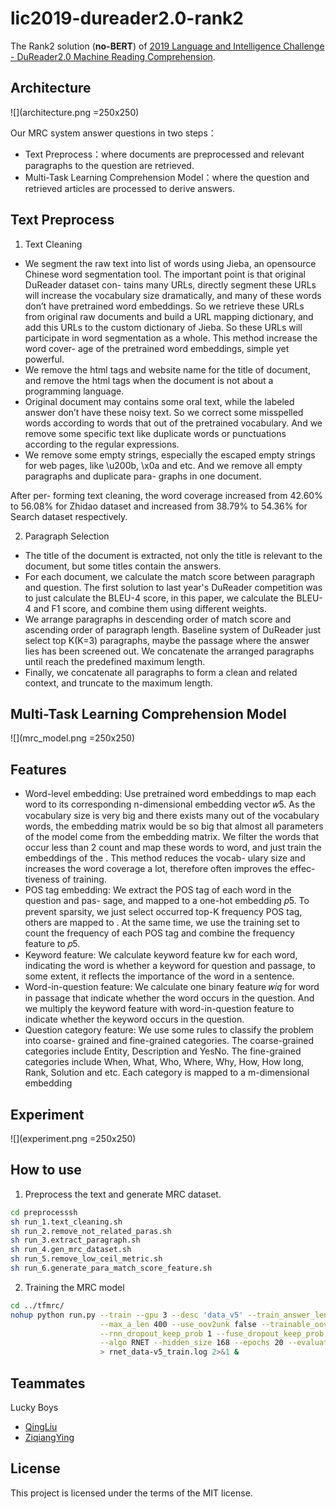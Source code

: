 # lic2019-dureader2.0-rank2
The Rank2 solution (**no-BERT**) of [2019 Language and Intelligence Challenge - DuReader2.0 Machine Reading Comprehension](http://lic2019.ccf.org.cn/read).

## Architecture
![](architecture.png =250x250)

Our MRC system answer questions in two steps：
- Text Preprocess：where documents are preprocessed and relevant paragraphs to the question are retrieved.
- Multi-Task Learning Comprehension Model：where the question and retrieved articles are processed to derive answers.

## Text Preprocess
1. Text Cleaning
- We segment the raw text into list of words using Jieba, an opensource Chinese word segmentation tool. The important point is that original DuReader dataset con- tains many URLs, directly segment these URLs will increase the vocabulary size dramatically, and many of these words don’t have pretrained word embeddings. So we retrieve these URLs from original raw documents and build a URL mapping dictionary, and add this URLs to the custom dictionary of Jieba. So these URLs will participate in word segmentation as a whole. This method increase the word cover- age of the pretrained word embeddings, simple yet powerful.
- We remove the html tags and website name for the title of document, and remove the html tags when the document is not about a programming language.
- Original document may contains some oral text, while the labeled answer don’t have these noisy text. So we correct some misspelled words according to words that out of the pretrained vocabulary. And we remove some specific text like duplicate words or punctuations according to the regular expressions.
- We remove some empty strings, especially the escaped empty strings for web pages, like \u200b, \x0a and etc. And we remove all empty paragraphs and duplicate para- graphs in one document.

After per- forming text cleaning, the word coverage increased from 42.60% to 56.08% for Zhidao dataset and increased from 38.79% to 54.36% for Search dataset respectively.

2. Paragraph Selection
- The title of the document is extracted, not only the title is relevant to the document, but some titles contain the answers.
- For each document, we calculate the match score between paragraph and question. The first solution to last year's DuReader competition was to just calculate the BLEU-4 score, in this paper, we calculate the BLEU-4 and F1 score, and combine them using different weights.
- We arrange paragraphs in descending order of match score and ascending order of paragraph length. Baseline system of DuReader just select top K(K=3) paragraphs, maybe the passage where the answer lies has been screened out. We concatenate the arranged paragraphs until reach the predefined maximum length.
- Finally, we concatenate all paragraphs to form a clean and related context, and truncate to the maximum length.

## Multi-Task Learning Comprehension Model
![](mrc_model.png =250x250)

## Features
- Word-level embedding: Use pretrained word embeddings to map each word to its corresponding n-dimensional embedding vector 𝑤5. As the vocabulary size is very big and there exists many out of the vocabulary words, the embedding matrix would be so big that almost all parameters of the model come from the embedding matrix. We filter the words that occur less than 2 count and map these words to <UNK> word, and just train the embeddings of the <UNK>. This method reduces the vocab- ulary size and increases the word coverage a lot, therefore often improves the effec- tiveness of training.
- POS tag embedding: We extract the POS tag of each word in the question and pas- sage, and mapped to a one-hot embedding 𝑝5. To prevent sparsity, we just select occurred top-K frequency POS tag, others are mapped to <other>. At the same time, we use the training set to count the frequency of each POS tag and combine the frequency feature to 𝑝5.
- Keyword feature: We calculate keyword feature kw for each word, indicating the word is whether a keyword for question and passage, to some extent, it reflects the importance of the word in a sentence.
- Word-in-question feature: We calculate one binary feature 𝑤𝑖𝑞 for word in passage that indicate whether the word occurs in the question. And we multiply the keyword feature with word-in-question feature to indicate whether the keyword occurs in the question.
- Question category feature: We use some rules to classify the problem into coarse- grained and fine-grained categories. The coarse-grained categories include Entity, Description and YesNo. The fine-grained categories include When, What, Who, Where, Why, How, How long, Rank, Solution and etc. Each category is mapped to a m-dimensional embedding

## Experiment
![](experiment.png =250x250)

## How to use
1. Preprocess the text and generate MRC dataset.
```bash
cd preprocesssh 
sh run_1.text_cleaning.sh
sh run_2.remove_not_related_paras.sh
sh run_3.extract_paragraph.sh
sh run_4.gen_mrc_dataset.sh
sh run_5.remove_low_ceil_metric.sh
sh run_6.generate_para_match_score_feature.sh
```

2. Training the MRC model
```bash
cd ../tfmrc/
nohup python run.py --train --gpu 3 --desc 'data_v5' --train_answer_len_cut_bins 6 \
                    --max_a_len 400 --use_oov2unk false --trainable_oov_cnt_threshold 300 \
                    --rnn_dropout_keep_prob 1 --fuse_dropout_keep_prob 1 --weight_decay 0.00003 \
                    --algo RNET --hidden_size 168 --epochs 20 --evaluate_cnt_in_one_epoch 2 --batch_size 32 \
                    > rnet_data-v5_train.log 2>&1 &
```

## Teammates
Lucky Boys
- [QingLiu](https://github.com/SunnyMarkLiu)
- [ZiqiangYing](https://github.com/YingZiqiang)

## License
This project is licensed under the terms of the MIT license.
